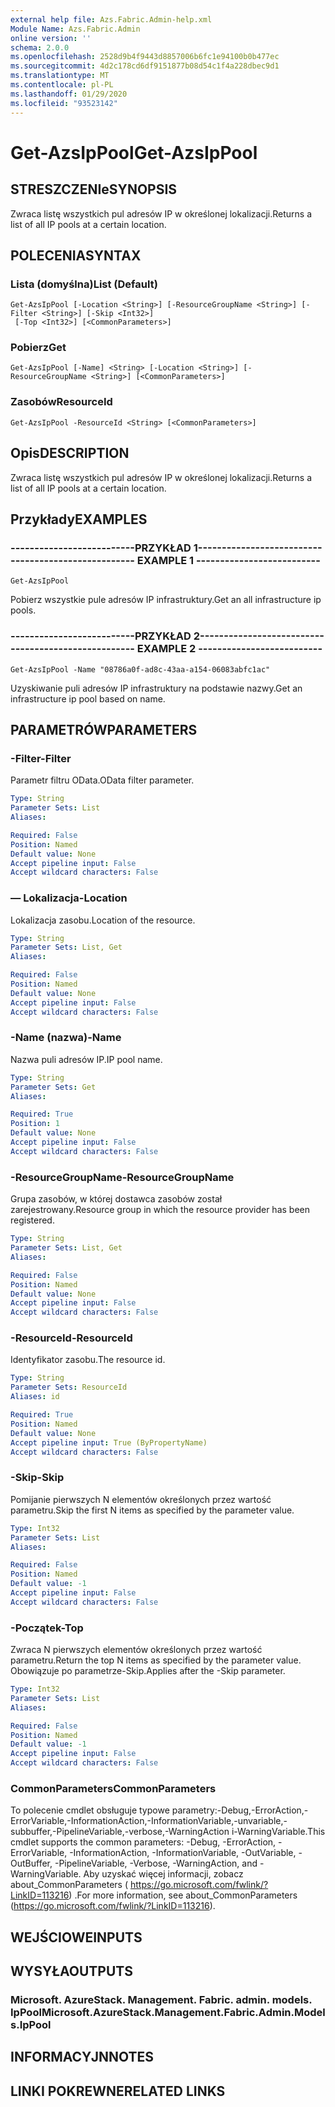 ```yaml
---
external help file: Azs.Fabric.Admin-help.xml
Module Name: Azs.Fabric.Admin
online version: ''
schema: 2.0.0
ms.openlocfilehash: 2528d9b4f9443d8857006b6fc1e94100b0b477ec
ms.sourcegitcommit: 4d2c178cd6df9151877b08d54c1f4a228dbec9d1
ms.translationtype: MT
ms.contentlocale: pl-PL
ms.lasthandoff: 01/29/2020
ms.locfileid: "93523142"
---
```

# <span data-ttu-id="c08f3-101">Get-AzsIpPool</span><span class="sxs-lookup"><span data-stu-id="c08f3-101">Get-AzsIpPool</span></span>

## <span data-ttu-id="c08f3-102">STRESZCZENIe</span><span class="sxs-lookup"><span data-stu-id="c08f3-102">SYNOPSIS</span></span>
<span data-ttu-id="c08f3-103">Zwraca listę wszystkich pul adresów IP w określonej lokalizacji.</span><span class="sxs-lookup"><span data-stu-id="c08f3-103">Returns a list of all IP pools at a certain location.</span></span>

## <span data-ttu-id="c08f3-104">POLECENIA</span><span class="sxs-lookup"><span data-stu-id="c08f3-104">SYNTAX</span></span>

### <span data-ttu-id="c08f3-105">Lista (domyślna)</span><span class="sxs-lookup"><span data-stu-id="c08f3-105">List (Default)</span></span>
```
Get-AzsIpPool [-Location <String>] [-ResourceGroupName <String>] [-Filter <String>] [-Skip <Int32>]
 [-Top <Int32>] [<CommonParameters>]
```

### <span data-ttu-id="c08f3-106">Pobierz</span><span class="sxs-lookup"><span data-stu-id="c08f3-106">Get</span></span>
```
Get-AzsIpPool [-Name] <String> [-Location <String>] [-ResourceGroupName <String>] [<CommonParameters>]
```

### <span data-ttu-id="c08f3-107">Zasobów</span><span class="sxs-lookup"><span data-stu-id="c08f3-107">ResourceId</span></span>
```
Get-AzsIpPool -ResourceId <String> [<CommonParameters>]
```

## <span data-ttu-id="c08f3-108">Opis</span><span class="sxs-lookup"><span data-stu-id="c08f3-108">DESCRIPTION</span></span>
<span data-ttu-id="c08f3-109">Zwraca listę wszystkich pul adresów IP w określonej lokalizacji.</span><span class="sxs-lookup"><span data-stu-id="c08f3-109">Returns a list of all IP pools at a certain location.</span></span>

## <span data-ttu-id="c08f3-110">Przykłady</span><span class="sxs-lookup"><span data-stu-id="c08f3-110">EXAMPLES</span></span>

### <span data-ttu-id="c08f3-111">--------------------------PRZYKŁAD 1--------------------------</span><span class="sxs-lookup"><span data-stu-id="c08f3-111">-------------------------- EXAMPLE 1 --------------------------</span></span>
```
Get-AzsIpPool
```

<span data-ttu-id="c08f3-112">Pobierz wszystkie pule adresów IP infrastruktury.</span><span class="sxs-lookup"><span data-stu-id="c08f3-112">Get an all infrastructure ip pools.</span></span>

### <span data-ttu-id="c08f3-113">--------------------------PRZYKŁAD 2--------------------------</span><span class="sxs-lookup"><span data-stu-id="c08f3-113">-------------------------- EXAMPLE 2 --------------------------</span></span>
```
Get-AzsIpPool -Name "08786a0f-ad8c-43aa-a154-06083abfc1ac"
```

<span data-ttu-id="c08f3-114">Uzyskiwanie puli adresów IP infrastruktury na podstawie nazwy.</span><span class="sxs-lookup"><span data-stu-id="c08f3-114">Get an infrastructure ip pool based on name.</span></span>

## <span data-ttu-id="c08f3-115">PARAMETRÓW</span><span class="sxs-lookup"><span data-stu-id="c08f3-115">PARAMETERS</span></span>

### <span data-ttu-id="c08f3-116">-Filter</span><span class="sxs-lookup"><span data-stu-id="c08f3-116">-Filter</span></span>
<span data-ttu-id="c08f3-117">Parametr filtru OData.</span><span class="sxs-lookup"><span data-stu-id="c08f3-117">OData filter parameter.</span></span>

```yaml
Type: String
Parameter Sets: List
Aliases: 

Required: False
Position: Named
Default value: None
Accept pipeline input: False
Accept wildcard characters: False
```

### <span data-ttu-id="c08f3-118">— Lokalizacja</span><span class="sxs-lookup"><span data-stu-id="c08f3-118">-Location</span></span>
<span data-ttu-id="c08f3-119">Lokalizacja zasobu.</span><span class="sxs-lookup"><span data-stu-id="c08f3-119">Location of the resource.</span></span>

```yaml
Type: String
Parameter Sets: List, Get
Aliases: 

Required: False
Position: Named
Default value: None
Accept pipeline input: False
Accept wildcard characters: False
```

### <span data-ttu-id="c08f3-120">-Name (nazwa)</span><span class="sxs-lookup"><span data-stu-id="c08f3-120">-Name</span></span>
<span data-ttu-id="c08f3-121">Nazwa puli adresów IP.</span><span class="sxs-lookup"><span data-stu-id="c08f3-121">IP pool name.</span></span>

```yaml
Type: String
Parameter Sets: Get
Aliases: 

Required: True
Position: 1
Default value: None
Accept pipeline input: False
Accept wildcard characters: False
```

### <span data-ttu-id="c08f3-122">-ResourceGroupName</span><span class="sxs-lookup"><span data-stu-id="c08f3-122">-ResourceGroupName</span></span>
<span data-ttu-id="c08f3-123">Grupa zasobów, w której dostawca zasobów został zarejestrowany.</span><span class="sxs-lookup"><span data-stu-id="c08f3-123">Resource group in which the resource provider has been registered.</span></span>

```yaml
Type: String
Parameter Sets: List, Get
Aliases: 

Required: False
Position: Named
Default value: None
Accept pipeline input: False
Accept wildcard characters: False
```

### <span data-ttu-id="c08f3-124">-ResourceId</span><span class="sxs-lookup"><span data-stu-id="c08f3-124">-ResourceId</span></span>
<span data-ttu-id="c08f3-125">Identyfikator zasobu.</span><span class="sxs-lookup"><span data-stu-id="c08f3-125">The resource id.</span></span>

```yaml
Type: String
Parameter Sets: ResourceId
Aliases: id

Required: True
Position: Named
Default value: None
Accept pipeline input: True (ByPropertyName)
Accept wildcard characters: False
```

### <span data-ttu-id="c08f3-126">-Skip</span><span class="sxs-lookup"><span data-stu-id="c08f3-126">-Skip</span></span>
<span data-ttu-id="c08f3-127">Pomijanie pierwszych N elementów określonych przez wartość parametru.</span><span class="sxs-lookup"><span data-stu-id="c08f3-127">Skip the first N items as specified by the parameter value.</span></span>

```yaml
Type: Int32
Parameter Sets: List
Aliases: 

Required: False
Position: Named
Default value: -1
Accept pipeline input: False
Accept wildcard characters: False
```

### <span data-ttu-id="c08f3-128">-Początek</span><span class="sxs-lookup"><span data-stu-id="c08f3-128">-Top</span></span>
<span data-ttu-id="c08f3-129">Zwraca N pierwszych elementów określonych przez wartość parametru.</span><span class="sxs-lookup"><span data-stu-id="c08f3-129">Return the top N items as specified by the parameter value.</span></span>
<span data-ttu-id="c08f3-130">Obowiązuje po parametrze-Skip.</span><span class="sxs-lookup"><span data-stu-id="c08f3-130">Applies after the -Skip parameter.</span></span>

```yaml
Type: Int32
Parameter Sets: List
Aliases: 

Required: False
Position: Named
Default value: -1
Accept pipeline input: False
Accept wildcard characters: False
```

### <span data-ttu-id="c08f3-131">CommonParameters</span><span class="sxs-lookup"><span data-stu-id="c08f3-131">CommonParameters</span></span>
<span data-ttu-id="c08f3-132">To polecenie cmdlet obsługuje typowe parametry:-Debug,-ErrorAction,-ErrorVariable,-InformationAction,-InformationVariable,-unvariable,-subbuffer,-PipelineVariable,-verbose,-WarningAction i-WarningVariable.</span><span class="sxs-lookup"><span data-stu-id="c08f3-132">This cmdlet supports the common parameters: -Debug, -ErrorAction, -ErrorVariable, -InformationAction, -InformationVariable, -OutVariable, -OutBuffer, -PipelineVariable, -Verbose, -WarningAction, and -WarningVariable.</span></span> <span data-ttu-id="c08f3-133">Aby uzyskać więcej informacji, zobacz about_CommonParameters ( https://go.microsoft.com/fwlink/?LinkID=113216) .</span><span class="sxs-lookup"><span data-stu-id="c08f3-133">For more information, see about_CommonParameters (https://go.microsoft.com/fwlink/?LinkID=113216).</span></span>

## <span data-ttu-id="c08f3-134">WEJŚCIOWE</span><span class="sxs-lookup"><span data-stu-id="c08f3-134">INPUTS</span></span>

## <span data-ttu-id="c08f3-135">WYSYŁA</span><span class="sxs-lookup"><span data-stu-id="c08f3-135">OUTPUTS</span></span>

### <span data-ttu-id="c08f3-136">Microsoft. AzureStack. Management. Fabric. admin. models. IpPool</span><span class="sxs-lookup"><span data-stu-id="c08f3-136">Microsoft.AzureStack.Management.Fabric.Admin.Models.IpPool</span></span>

## <span data-ttu-id="c08f3-137">INFORMACYJN</span><span class="sxs-lookup"><span data-stu-id="c08f3-137">NOTES</span></span>

## <span data-ttu-id="c08f3-138">LINKI POKREWNE</span><span class="sxs-lookup"><span data-stu-id="c08f3-138">RELATED LINKS</span></span>

